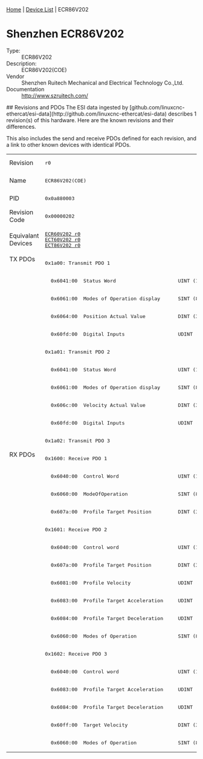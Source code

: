 <div class="nav"><a href="/esi-data">Home</a> | <a href="/esi-data/devices">Device List</a> | ECR86V202</div>

#  Shenzhen ECR86V202

<dl>
  <dt>Type:</dt><dd>ECR86V202</dd>
  <dt>Description:</dt><dd>ECR86V202(COE)</dd>
  <dt>Vendor</dt><dd>Shenzhen Ruitech Mechanical and Electrical Technology Co.,Ltd. </dd>
  <dt>Documentation</dt><dd><a href="http://www.szruitech.com/">http://www.szruitech.com/</a></dd>
</dl>
## Revisions and PDOs
The ESI data ingested by [github.com/linuxcnc-ethercat/esi-data](http://github.com/linuxcnc-ethercat/esi-data) describes 1 revision(s) of this hardware.  Here are the known revisions and their differences.

This also includes the send and receive PDOs defined for each revision, and a link to other known devices with identical PDOs.

<table>
<tr >
<td class="first">Revision</td>
<td ><pre>r0</pre></td>
</tr>
<tr >
<td class="first">Name</td>
<td ><pre>ECR86V202(COE)</pre></td>
</tr>
<tr >
<td class="first">PID</td>
<td ><pre>0x0a880003</pre></td>
</tr>
<tr >
<td class="first">Revision Code</td>
<td ><pre>0x00000202</pre></td>
</tr>
<tr >
<td class="first">Equivalant Devices</td>
<td ><pre><a href="ECR60V202">ECR60V202 r0</a><br/><a href="ECT60V202">ECT60V202 r0</a><br/><a href="ECT86V202">ECT86V202 r0</a></pre></td>
</tr>
<tr class="txpdo pdosection">
<td class="first" rowspan=11 valign=top>TX PDOs</td>
<td><pre>0x1a00: Transmit PDO 1</pre></td>
<td></td>
</tr>
<tr class="txpdo">
<td ><pre>  0x6041:00  Status Word                     UINT (16 bits)</pre></td>
</tr>
<tr class="txpdo">
<td ><pre>  0x6061:00  Modes of Operation display      SINT (8 bits)</pre></td>
</tr>
<tr class="txpdo">
<td ><pre>  0x6064:00  Position Actual Value           DINT (32 bits)</pre></td>
</tr>
<tr class="txpdo">
<td ><pre>  0x60fd:00  Digital Inputs                  UDINT (32 bits)</pre></td>
</tr>
<tr class="txpdo pdosection">
<td ><pre>0x1a01: Transmit PDO 2</pre></td>
</tr>
<tr class="txpdo">
<td ><pre>  0x6041:00  Status Word                     UINT (16 bits)</pre></td>
</tr>
<tr class="txpdo">
<td ><pre>  0x6061:00  Modes of Operation display      SINT (8 bits)</pre></td>
</tr>
<tr class="txpdo">
<td ><pre>  0x606c:00  Velocity Actual Value           DINT (32 bits)</pre></td>
</tr>
<tr class="txpdo">
<td ><pre>  0x60fd:00  Digital Inputs                  UDINT (32 bits)</pre></td>
</tr>
<tr class="txpdo pdosection">
<td ><pre>0x1a02: Transmit PDO 3</pre></td>
</tr>
<tr class="rxpdo pdosection">
<td class="first" rowspan=17 valign=top>RX PDOs</td>
<td><pre>0x1600: Receive PDO 1</pre></td>
<td></td>
</tr>
<tr class="rxpdo">
<td ><pre>  0x6040:00  Control Word                    UINT (16 bits)</pre></td>
</tr>
<tr class="rxpdo">
<td ><pre>  0x6060:00  ModeOfOperation                 SINT (8 bits)</pre></td>
</tr>
<tr class="rxpdo">
<td ><pre>  0x607a:00  Profile Target Position         DINT (32 bits)</pre></td>
</tr>
<tr class="rxpdo pdosection">
<td ><pre>0x1601: Receive PDO 2</pre></td>
</tr>
<tr class="rxpdo">
<td ><pre>  0x6040:00  Control word                    UINT (16 bits)</pre></td>
</tr>
<tr class="rxpdo">
<td ><pre>  0x607a:00  Profile Target Position         DINT (32 bits)</pre></td>
</tr>
<tr class="rxpdo">
<td ><pre>  0x6081:00  Profile Velocity                UDINT (32 bits)</pre></td>
</tr>
<tr class="rxpdo">
<td ><pre>  0x6083:00  Profile Target Acceleration     UDINT (32 bits)</pre></td>
</tr>
<tr class="rxpdo">
<td ><pre>  0x6084:00  Profile Target Deceleration     UDINT (32 bits)</pre></td>
</tr>
<tr class="rxpdo">
<td ><pre>  0x6060:00  Modes of Operation              SINT (8 bits)</pre></td>
</tr>
<tr class="rxpdo pdosection">
<td ><pre>0x1602: Receive PDO 3</pre></td>
</tr>
<tr class="rxpdo">
<td ><pre>  0x6040:00  Control word                    UINT (16 bits)</pre></td>
</tr>
<tr class="rxpdo">
<td ><pre>  0x6083:00  Profile Target Acceleration     UDINT (32 bits)</pre></td>
</tr>
<tr class="rxpdo">
<td ><pre>  0x6084:00  Profile Target Deceleration     UDINT (32 bits)</pre></td>
</tr>
<tr class="rxpdo">
<td ><pre>  0x60ff:00  Target Velocity                 DINT (32 bits)</pre></td>
</tr>
<tr class="rxpdo">
<td ><pre>  0x6060:00  Modes of Operation              SINT (8 bits)</pre></td>
</tr>
</table>
